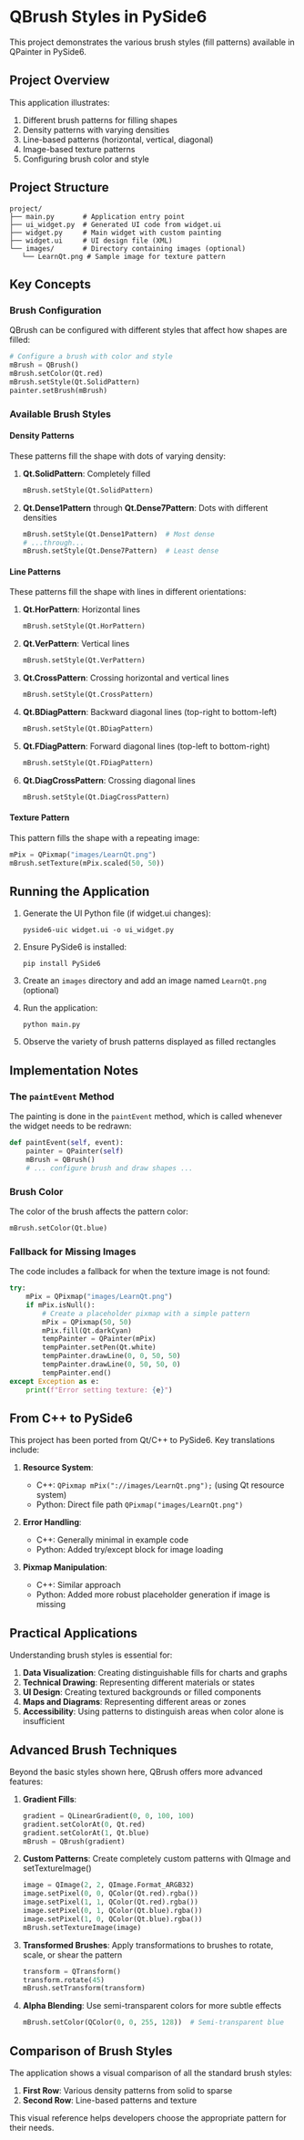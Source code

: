# QBrush Styles in PySide6

This project demonstrates the various brush styles (fill patterns) available in QPainter in PySide6.

## Project Overview

This application illustrates:
1. Different brush patterns for filling shapes
2. Density patterns with varying densities
3. Line-based patterns (horizontal, vertical, diagonal)
4. Image-based texture patterns
5. Configuring brush color and style

## Project Structure

```
project/
├── main.py       # Application entry point
├── ui_widget.py  # Generated UI code from widget.ui
├── widget.py     # Main widget with custom painting
├── widget.ui     # UI design file (XML)
└── images/       # Directory containing images (optional)
   └── LearnQt.png # Sample image for texture pattern
```

## Key Concepts

### Brush Configuration

QBrush can be configured with different styles that affect how shapes are filled:

```python
# Configure a brush with color and style
mBrush = QBrush()
mBrush.setColor(Qt.red)
mBrush.setStyle(Qt.SolidPattern)
painter.setBrush(mBrush)
```

### Available Brush Styles

#### Density Patterns

These patterns fill the shape with dots of varying density:

1. **Qt.SolidPattern**: Completely filled
   ```python
   mBrush.setStyle(Qt.SolidPattern)
   ```

2. **Qt.Dense1Pattern** through **Qt.Dense7Pattern**: Dots with different densities
   ```python
   mBrush.setStyle(Qt.Dense1Pattern)  # Most dense
   # ...through...
   mBrush.setStyle(Qt.Dense7Pattern)  # Least dense
   ```

#### Line Patterns

These patterns fill the shape with lines in different orientations:

1. **Qt.HorPattern**: Horizontal lines
   ```python
   mBrush.setStyle(Qt.HorPattern)
   ```

2. **Qt.VerPattern**: Vertical lines
   ```python
   mBrush.setStyle(Qt.VerPattern)
   ```

3. **Qt.CrossPattern**: Crossing horizontal and vertical lines
   ```python
   mBrush.setStyle(Qt.CrossPattern)
   ```

4. **Qt.BDiagPattern**: Backward diagonal lines (top-right to bottom-left)
   ```python
   mBrush.setStyle(Qt.BDiagPattern)
   ```

5. **Qt.FDiagPattern**: Forward diagonal lines (top-left to bottom-right)
   ```python
   mBrush.setStyle(Qt.FDiagPattern)
   ```

6. **Qt.DiagCrossPattern**: Crossing diagonal lines
   ```python
   mBrush.setStyle(Qt.DiagCrossPattern)
   ```

#### Texture Pattern

This pattern fills the shape with a repeating image:

```python
mPix = QPixmap("images/LearnQt.png")
mBrush.setTexture(mPix.scaled(50, 50))
```

## Running the Application

1. Generate the UI Python file (if widget.ui changes):
   ```
   pyside6-uic widget.ui -o ui_widget.py
   ```

2. Ensure PySide6 is installed:
   ```
   pip install PySide6
   ```

3. Create an `images` directory and add an image named `LearnQt.png` (optional)

4. Run the application:
   ```
   python main.py
   ```

5. Observe the variety of brush patterns displayed as filled rectangles

## Implementation Notes

### The `paintEvent` Method

The painting is done in the `paintEvent` method, which is called whenever the widget needs to be redrawn:

```python
def paintEvent(self, event):
    painter = QPainter(self)
    mBrush = QBrush()
    # ... configure brush and draw shapes ...
```

### Brush Color

The color of the brush affects the pattern color:

```python
mBrush.setColor(Qt.blue)
```

### Fallback for Missing Images

The code includes a fallback for when the texture image is not found:

```python
try:
    mPix = QPixmap("images/LearnQt.png")
    if mPix.isNull():
        # Create a placeholder pixmap with a simple pattern
        mPix = QPixmap(50, 50)
        mPix.fill(Qt.darkCyan)
        tempPainter = QPainter(mPix)
        tempPainter.setPen(Qt.white)
        tempPainter.drawLine(0, 0, 50, 50)
        tempPainter.drawLine(0, 50, 50, 0)
        tempPainter.end()
except Exception as e:
    print(f"Error setting texture: {e}")
```

## From C++ to PySide6

This project has been ported from Qt/C++ to PySide6. Key translations include:

1. **Resource System**:
   - C++: `QPixmap mPix("://images/LearnQt.png");` (using Qt resource system)
   - Python: Direct file path `QPixmap("images/LearnQt.png")`

2. **Error Handling**:
   - C++: Generally minimal in example code
   - Python: Added try/except block for image loading

3. **Pixmap Manipulation**:
   - C++: Similar approach
   - Python: Added more robust placeholder generation if image is missing

## Practical Applications

Understanding brush styles is essential for:

1. **Data Visualization**: Creating distinguishable fills for charts and graphs
2. **Technical Drawing**: Representing different materials or states
3. **UI Design**: Creating textured backgrounds or filled components
4. **Maps and Diagrams**: Representing different areas or zones
5. **Accessibility**: Using patterns to distinguish areas when color alone is insufficient

## Advanced Brush Techniques

Beyond the basic styles shown here, QBrush offers more advanced features:

1. **Gradient Fills**:
   ```python
   gradient = QLinearGradient(0, 0, 100, 100)
   gradient.setColorAt(0, Qt.red)
   gradient.setColorAt(1, Qt.blue)
   mBrush = QBrush(gradient)
   ```

2. **Custom Patterns**:
   Create completely custom patterns with QImage and setTextureImage()
   ```python
   image = QImage(2, 2, QImage.Format_ARGB32)
   image.setPixel(0, 0, QColor(Qt.red).rgba())
   image.setPixel(1, 1, QColor(Qt.red).rgba())
   image.setPixel(0, 1, QColor(Qt.blue).rgba())
   image.setPixel(1, 0, QColor(Qt.blue).rgba())
   mBrush.setTextureImage(image)
   ```

3. **Transformed Brushes**:
   Apply transformations to brushes to rotate, scale, or shear the pattern
   ```python
   transform = QTransform()
   transform.rotate(45)
   mBrush.setTransform(transform)
   ```

4. **Alpha Blending**:
   Use semi-transparent colors for more subtle effects
   ```python
   mBrush.setColor(QColor(0, 0, 255, 128))  # Semi-transparent blue
   ```

## Comparison of Brush Styles

The application shows a visual comparison of all the standard brush styles:

1. **First Row**: Various density patterns from solid to sparse
2. **Second Row**: Line-based patterns and texture

This visual reference helps developers choose the appropriate pattern for their needs.